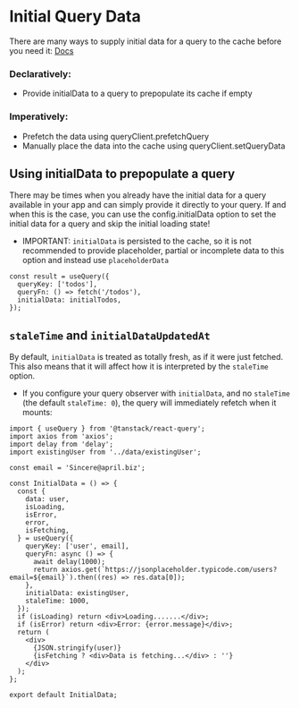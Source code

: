 # Initial Query Data

There are many ways to supply initial data for a query to the cache before you need it:
[Docs](https://tanstack.com/query/latest/docs/framework/react/guides/initial-query-data)

### Declaratively:

- Provide initialData to a query to prepopulate its cache if empty

### Imperatively:

- Prefetch the data using queryClient.prefetchQuery
- Manually place the data into the cache using queryClient.setQueryData

## Using initialData to prepopulate a query

There may be times when you already have the initial data for a query available in your app and can simply provide it directly to your query. If and when this is the case, you can use the config.initialData option to set the initial data for a query and skip the initial loading state!

- IMPORTANT: `initialData` is persisted to the cache, so it is not recommended to provide placeholder, partial or incomplete data to this option and instead use `placeholderData`

```tsx
const result = useQuery({
  queryKey: ['todos'],
  queryFn: () => fetch('/todos'),
  initialData: initialTodos,
});
```

## `staleTime` and `initialDataUpdatedAt`

By default, `initialData` is treated as totally fresh, as if it were just fetched. This also means that it will affect how it is interpreted by the `staleTime` option.

- If you configure your query observer with `initialData`, and no `staleTime` (the default `staleTime: 0`), the query will immediately refetch when it mounts:

```tsx
import { useQuery } from '@tanstack/react-query';
import axios from 'axios';
import delay from 'delay';
import existingUser from '../data/existingUser';

const email = 'Sincere@april.biz';

const InitialData = () => {
  const {
    data: user,
    isLoading,
    isError,
    error,
    isFetching,
  } = useQuery({
    queryKey: ['user', email],
    queryFn: async () => {
      await delay(1000);
      return axios.get(`https://jsonplaceholder.typicode.com/users?email=${email}`).then((res) => res.data[0]);
    },
    initialData: existingUser,
    staleTime: 1000,
  });
  if (isLoading) return <div>Loading.......</div>;
  if (isError) return <div>Error: {error.message}</div>;
  return (
    <div>
      {JSON.stringify(user)}
      {isFetching ? <div>Data is fetching...</div> : ''}
    </div>
  );
};

export default InitialData;
```
